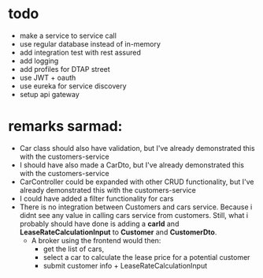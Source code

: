 # todo
- make a service to service call
- use regular database instead of in-memory
- add integration test with rest assured
- add logging
- add profiles for DTAP street
- use JWT + oauth
- use eureka for service discovery
- setup api gateway

# remarks sarmad:
- Car class should also have validation, but I've already demonstrated this with the customers-service
- I should have also made a CarDto, but I've already demonstrated this with the customers-service
- CarController could be expanded with other CRUD functionality, but I've already demonstrated this with the customers-service
- I could have added a filter functionality for cars
- There is no integration between Customers and cars service. Because i didnt see any value in calling cars service from customers. Still, what i probably should have done is adding a **carId** and **LeaseRateCalculationInput** to **Customer** and **CustomerDto**. 
  - A broker using the frontend would then:
    - get the list of cars, 
    - select a car to calculate the lease price for a potential customer
    - submit customer info + LeaseRateCalculationInput